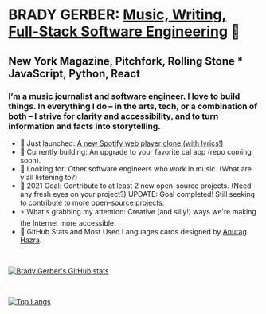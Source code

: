 
# BRADY GERBER: [Music, Writing, Full-Stack Software Engineering](https://bradygerber.com/) 👋

## New York Magazine, Pitchfork, Rolling Stone * JavaScript, Python, React

### I’m a music journalist and software engineer. I love to build things. In everything I do – in the arts, tech, or a combination of both – I strive for clarity and accessibility, and to turn information and facts into storytelling.

- 🔭 Just launched: [A new Spotify web player clone (with lyrics!)](https://github.com/bg-write/spotify-clone)
- 🌱 Currently building: An upgrade to your favorite cal app (repo coming soon).
- 👯 Looking for: Other software engineers who work in music. (What are y'all listening to?)
- 🥅 2021 Goal: Contribute to at least 2 new open-source projects. (Need any fresh eyes on your project?) UPDATE: Goal completed! Still seeking to contribute to more open-source projects.
- ⚡ What's grabbing my attention: Creative (and silly!) ways we're making the Internet more accessible.
- 💬 GitHub Stats and Most Used Languages cards designed by [Anurag Hazra](https://github.com/anuraghazra/github-readme-stats).

<br/>

[![Brady Gerber's GitHub stats](https://github-readme-stats.vercel.app/api?username=bg-write&show_icons=true&theme=dark)](https://github.com/anuraghazra/github-readme-stats)

<br/>

[![Top Langs](https://github-readme-stats.vercel.app/api/top-langs/?username=bg-write&layout=compact&theme=dark)](https://github.com/anuraghazra/github-readme-stats)
